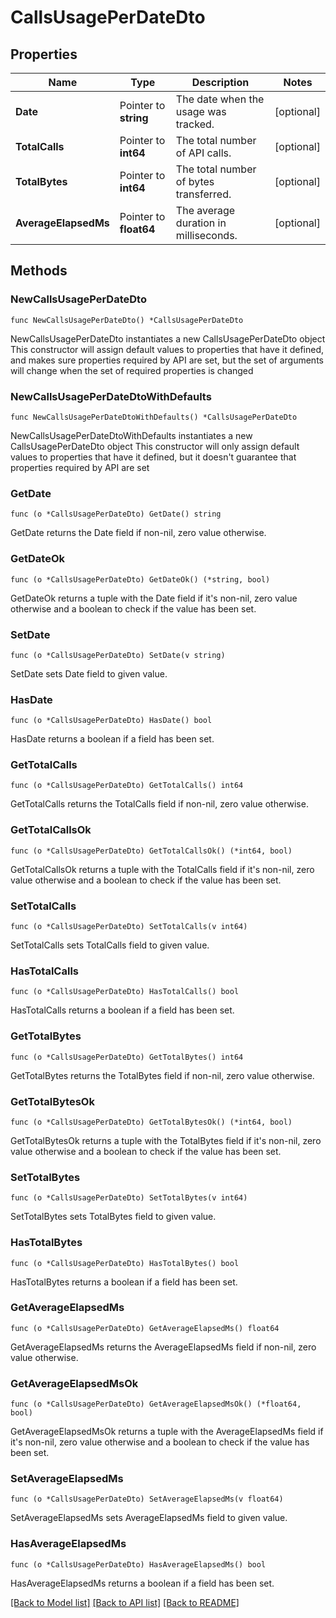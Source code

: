 # CallsUsagePerDateDto

## Properties

Name | Type | Description | Notes
------------ | ------------- | ------------- | -------------
**Date** | Pointer to **string** | The date when the usage was tracked. | [optional] 
**TotalCalls** | Pointer to **int64** | The total number of API calls. | [optional] 
**TotalBytes** | Pointer to **int64** | The total number of bytes transferred. | [optional] 
**AverageElapsedMs** | Pointer to **float64** | The average duration in milliseconds. | [optional] 

## Methods

### NewCallsUsagePerDateDto

`func NewCallsUsagePerDateDto() *CallsUsagePerDateDto`

NewCallsUsagePerDateDto instantiates a new CallsUsagePerDateDto object
This constructor will assign default values to properties that have it defined,
and makes sure properties required by API are set, but the set of arguments
will change when the set of required properties is changed

### NewCallsUsagePerDateDtoWithDefaults

`func NewCallsUsagePerDateDtoWithDefaults() *CallsUsagePerDateDto`

NewCallsUsagePerDateDtoWithDefaults instantiates a new CallsUsagePerDateDto object
This constructor will only assign default values to properties that have it defined,
but it doesn't guarantee that properties required by API are set

### GetDate

`func (o *CallsUsagePerDateDto) GetDate() string`

GetDate returns the Date field if non-nil, zero value otherwise.

### GetDateOk

`func (o *CallsUsagePerDateDto) GetDateOk() (*string, bool)`

GetDateOk returns a tuple with the Date field if it's non-nil, zero value otherwise
and a boolean to check if the value has been set.

### SetDate

`func (o *CallsUsagePerDateDto) SetDate(v string)`

SetDate sets Date field to given value.

### HasDate

`func (o *CallsUsagePerDateDto) HasDate() bool`

HasDate returns a boolean if a field has been set.

### GetTotalCalls

`func (o *CallsUsagePerDateDto) GetTotalCalls() int64`

GetTotalCalls returns the TotalCalls field if non-nil, zero value otherwise.

### GetTotalCallsOk

`func (o *CallsUsagePerDateDto) GetTotalCallsOk() (*int64, bool)`

GetTotalCallsOk returns a tuple with the TotalCalls field if it's non-nil, zero value otherwise
and a boolean to check if the value has been set.

### SetTotalCalls

`func (o *CallsUsagePerDateDto) SetTotalCalls(v int64)`

SetTotalCalls sets TotalCalls field to given value.

### HasTotalCalls

`func (o *CallsUsagePerDateDto) HasTotalCalls() bool`

HasTotalCalls returns a boolean if a field has been set.

### GetTotalBytes

`func (o *CallsUsagePerDateDto) GetTotalBytes() int64`

GetTotalBytes returns the TotalBytes field if non-nil, zero value otherwise.

### GetTotalBytesOk

`func (o *CallsUsagePerDateDto) GetTotalBytesOk() (*int64, bool)`

GetTotalBytesOk returns a tuple with the TotalBytes field if it's non-nil, zero value otherwise
and a boolean to check if the value has been set.

### SetTotalBytes

`func (o *CallsUsagePerDateDto) SetTotalBytes(v int64)`

SetTotalBytes sets TotalBytes field to given value.

### HasTotalBytes

`func (o *CallsUsagePerDateDto) HasTotalBytes() bool`

HasTotalBytes returns a boolean if a field has been set.

### GetAverageElapsedMs

`func (o *CallsUsagePerDateDto) GetAverageElapsedMs() float64`

GetAverageElapsedMs returns the AverageElapsedMs field if non-nil, zero value otherwise.

### GetAverageElapsedMsOk

`func (o *CallsUsagePerDateDto) GetAverageElapsedMsOk() (*float64, bool)`

GetAverageElapsedMsOk returns a tuple with the AverageElapsedMs field if it's non-nil, zero value otherwise
and a boolean to check if the value has been set.

### SetAverageElapsedMs

`func (o *CallsUsagePerDateDto) SetAverageElapsedMs(v float64)`

SetAverageElapsedMs sets AverageElapsedMs field to given value.

### HasAverageElapsedMs

`func (o *CallsUsagePerDateDto) HasAverageElapsedMs() bool`

HasAverageElapsedMs returns a boolean if a field has been set.


[[Back to Model list]](../README.md#documentation-for-models) [[Back to API list]](../README.md#documentation-for-api-endpoints) [[Back to README]](../README.md)


